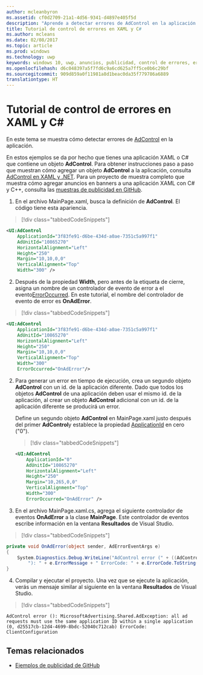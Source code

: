 ```yaml
---
author: mcleanbyron
ms.assetid: cf0d2709-21a1-4d56-9341-d4897e405f5d
description: "Aprende a detectar errores de AdControl en la aplicación."
title: Tutorial de control de errores en XAML y C#
ms.author: mcleans
ms.date: 02/08/2017
ms.topic: article
ms.prod: windows
ms.technology: uwp
keywords: windows 10, uwp, anuncios, publicidad, control de errores, error handling, XAML, c#
ms.openlocfilehash: d6c048397a5f7fd6c9a6cd625a7ff5ce0b6c29bf
ms.sourcegitcommit: 909d859a0f11981a8d1beac0da35f779786a6889
translationtype: HT
---
```

# <a name="error-handling-in-xamlc-walkthrough"></a>Tutorial de control de errores en XAML y C#

En este tema se muestra cómo detectar errores de [AdControl](https://msdn.microsoft.com/library/windows/apps/microsoft.advertising.winrt.ui.adcontrol.aspx) en la aplicación.

En estos ejemplos se da por hecho que tienes una aplicación XAML o C# que contiene un objeto **AdControl**. Para obtener instrucciones paso a paso que muestran cómo agregar un objeto **AdControl** a la aplicación, consulta [AdControl en XAML y .NET](adcontrol-in-xaml-and--net.md). Para un proyecto de muestra completo que muestra cómo agregar anuncios en banners a una aplicación XAML con C# y C++, consulta las [muestras de publicidad en GitHub](http://aka.ms/githubads).

1.  En el archivo MainPage.xaml, busca la definición de **AdControl**. El código tiene esta apariencia.

  > [!div class="tabbedCodeSnippets"]
  ``` xml
  <UI:AdControl
      ApplicationId="3f83fe91-d6be-434d-a0ae-7351c5a997f1"
      AdUnitId="10865270"
      HorizontalAlignment="Left"
      Height="250"
      Margin="10,10,0,0"
      VerticalAlignment="Top"
      Width="300" />
  ```

2.   Después de la propiedad **Width**, pero antes de la etiqueta de cierre, asigna un nombre de un controlador de evento de error a el evento[ErrorOccurred](https://msdn.microsoft.com/library/windows/apps/microsoft.advertising.winrt.ui.adcontrol.erroroccurred.aspx). En este tutorial, el nombre del controlador de evento de error es **OnAdError**.

  > [!div class="tabbedCodeSnippets"]
  ``` xml
  <UI:AdControl
      ApplicationId="3f83fe91-d6be-434d-a0ae-7351c5a997f1"
      AdUnitId="10865270"
      HorizontalAlignment="Left"
      Height="250"
      Margin="10,10,0,0"
      VerticalAlignment="Top"
      Width="300"
      ErrorOccurred="OnAdError"/>
  ```

2.  Para generar un error en tiempo de ejecución, crea un segundo objeto **AdControl** con un id. de la aplicación diferente. Dado que todos los objetos **AdControl** de una aplicación deben usar el mismo id. de la aplicación, al crear un objeto **AdControl** adicional con un id. de la aplicación diferente se producirá un error.

    Define un segundo objeto **AdControl** en MainPage.xaml justo después del primer **AdControl**y establece la propiedad [ApplicationId](https://msdn.microsoft.com/library/windows/apps/microsoft.advertising.winrt.ui.adcontrol.applicationid.aspx) en cero ("0").

    > [!div class="tabbedCodeSnippets"]
    ``` xml
    <UI:AdControl
        ApplicationId="0"
        AdUnitId="10865270"
        HorizontalAlignment="Left"
        Height="250"
        Margin="10,265,0,0"
        VerticalAlignment="Top"
        Width="300"
        ErrorOccurred="OnAdError" />
    ```

3.  En el archivo MainPage.xaml.cs, agrega el siguiente controlador de eventos **OnAdError** a la clase **MainPage**. Este controlador de eventos escribe información en la ventana **Resultados** de Visual Studio.

  > [!div class="tabbedCodeSnippets"]
  ``` csharp
  private void OnAdError(object sender, AdErrorEventArgs e)
  {
      System.Diagnostics.Debug.WriteLine("AdControl error (" + ((AdControl)sender).Name +
          "): " + e.ErrorMessage + " ErrorCode: " + e.ErrorCode.ToString());
  }
  ```

4.  Compilar y ejecutar el proyecto. Una vez que se ejecute la aplicación, verás un mensaje similar al siguiente en la ventana **Resultados** de Visual Studio.

  > [!div class="tabbedCodeSnippets"]
  ``` syntax
  AdControl error (): MicrosoftAdvertising.Shared.AdException: all ad requests must use the same application ID within a single application (0, d25517cb-12d4-4699-8bdc-52040c712cab) ErrorCode: ClientConfiguration
  ```

## <a name="related-topics"></a>Temas relacionados

* [Ejemplos de publicidad de GitHub](http://aka.ms/githubads)

 
